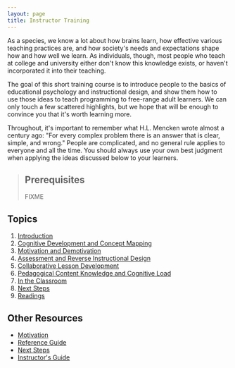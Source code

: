```yaml
---
layout: page
title: Instructor Training
---
```

As a species, we know a lot about how brains learn, how effective
various teaching practices are, and how society's needs and
expectations shape how and how well we learn.  As individuals, though,
most people who teach at college and university either don't know this
knowledge exists, or haven't incorporated it into their teaching.

The goal of this short training course is to introduce people to the
basics of educational psychology and instructional design, and show
them how to use those ideas to teach programming to free-range adult
learners.  We can only touch a few scattered highlights, but we hope
that will be enough to convince you that it's worth learning more.

Throughout, it's important to remember what H.L. Mencken wrote almost
a century ago: "For every complex problem there is an answer that is
clear, simple, and wrong."  People are complicated, and no general
rule applies to everyone and all the time.  You should always use your
own best judgment when applying the ideas discussed below to your
learners.

> ## Prerequisites
>
> FIXME

## Topics

1.  [Introduction](01-intro.html)
2.  [Cognitive Development and Concept Mapping](02-concepts.html)
3.  [Motivation and Demotivation](03-motivation.html)
4.  [Assessment and Reverse Instructional Design](04-assessment.html)
5.  [Collaborative Lesson Development](05-collab.html)
6.  [Pedagogical Content Knowledge and Cognitive Load](06-pck.html)
7.  [In the Classroom](07-classroom.html)
8.  [Next Steps](08-onward.html)
9.  [Readings](09-reading.html)

## Other Resources

*   [Motivation](motivation.html)
*   [Reference Guide](reference.html)
*   [Next Steps](discussion.html)
*   [Instructor's Guide](instructors.html)
